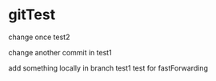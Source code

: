 # gitTest

change once test2

change another commit in test1

add something locally in branch test1
test for fastForwarding
